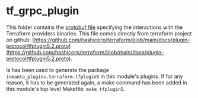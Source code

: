 # tf_grpc_plugin

This folder contains the [protobuf file](proto/inmanta_plugins/terraform/tfplugin5/tfplugin5.proto) specifying the interactions with the Terraform providers binaries.  This file comes directly from terraform project on github: [https://github.com/hashicorp/terraform/blob/main/docs/plugin-protocol/tfplugin5.2.proto](https://github.com/hashicorp/terraform/blob/main/docs/plugin-protocol/tfplugin5.2.proto).

Is has been used to generate the package `inmanta_plugins.terraform.tfplugin5` in this module's plugins.  If for any reason, it has to be generated again, a make command has been added in this module's top level Makefile: `make tfplugin5`.

